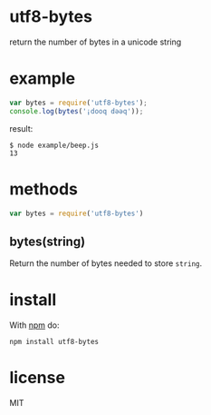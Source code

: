 # utf8-bytes

return the number of bytes in a unicode string

# example

``` js
var bytes = require('utf8-bytes');
console.log(bytes('¡dooq dǝǝq'));
```

result:

```
$ node example/beep.js
13
```

# methods

``` js
var bytes = require('utf8-bytes')
```

## bytes(string)

Return the number of bytes needed to store `string`.

# install

With [npm](https://npmjs.org) do:

```
npm install utf8-bytes
```

# license

MIT
